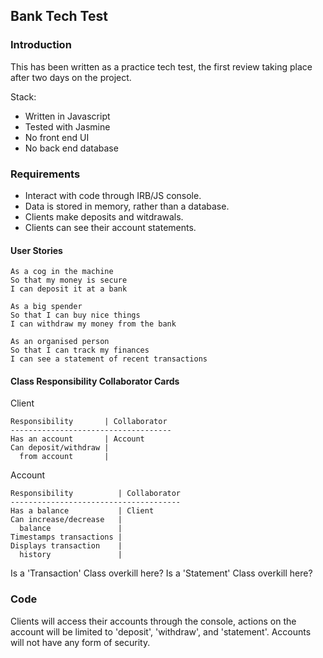 ## Bank Tech Test

### Introduction

This has been written as a practice tech test, the first review taking place after two days on the project.

Stack:
* Written in Javascript
* Tested with Jasmine
* No front end UI
* No back end database

### Requirements

* Interact with code through IRB/JS console.
* Data is stored in memory, rather than a database.
* Clients make deposits and witdrawals.
* Clients can see their account statements.

#### User Stories

```
As a cog in the machine
So that my money is secure
I can deposit it at a bank
```
```
As a big spender
So that I can buy nice things
I can withdraw my money from the bank
```
```
As an organised person
So that I can track my finances
I can see a statement of recent transactions
```
#### Class Responsibility Collaborator Cards

Client

```
Responsibility       | Collaborator
------------------------------------
Has an account       | Account
Can deposit/withdraw |
  from account       |
```

Account

```
Responsibility          | Collaborator
--------------------------------------
Has a balance           | Client
Can increase/decrease   | 
  balance               |
Timestamps transactions |
Displays transaction    |
  history               |

```

Is a 'Transaction' Class overkill here?
Is a 'Statement' Class overkill here?

### Code

Clients will access their accounts through the console, actions on the account will be limited to 'deposit', 'withdraw', and 'statement'.
Accounts will not have any form of security.
